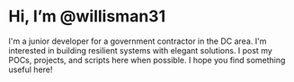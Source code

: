 # Hi, I’m @willisman31

I'm a junior developer for a government contractor in the DC area.  I'm interested in building resilient systems with elegant solutions.  I post my POCs, projects, and scripts here when possible.  I hope you find something useful here!
<!---
willisman31/willisman31 is a ✨ special ✨ repository because its `README.md` (this file) appears on your GitHub profile.
You can click the Preview link to take a look at your changes.
--->
